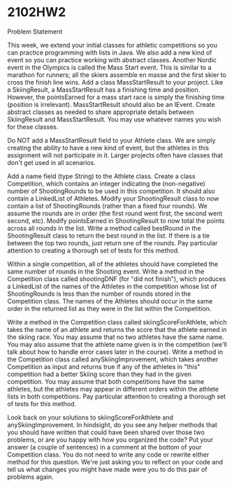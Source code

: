 # 2102HW2

Problem Statement

This week, we extend your initial classes for athletic competitions so you can practice programming with lists in Java. We also add a new kind of event so you can practice working with abstract classes.
Another Nordic event in the Olympics is called the Mass Start event. This is similar to a marathon for runners; all the skiers assemble en masse and the first skier to cross the finish line wins. Add a class MassStartResult to your project. Like a SkiingResult, a MassStartResult has a finishing time and position. However, the pointsEarned for a mass start race is simply the finishing time (position is irrelevant). MassStartResult should also be an IEvent.
Create abstract classes as needed to share appropriate details between SkiingResult and MassStartResult. You may use whatever names you wish for these classes.

Do NOT add a MassStartResult field to your Athlete class. We are simply creating the ability to have a new kind of event, but the athletes in this assignment will not participate in it. Larger projects often have classes that don't get used in all scenarios.

Add a name field (type String) to the Athlete class.
Create a class Competition, which contains an integer indicating the (non-negative) number of ShootingRounds to be used in this competition. It should also contain a LinkedList of Athletes.
Modify your ShootingResult class to now contain a list of ShootingRounds (rather than a fixed four rounds). We assume the rounds are in order (the first round went first, the second went second, etc).
Modify pointsEarned in ShootingResult to now total the points across all rounds in the list.
Write a method called bestRound in the ShootingResult class to return the best round in the list. If there is a tie between the top two rounds, just return one of the rounds.
Pay particular attention to creating a thorough set of tests for this method.

Within a single competition, all of the athletes should have completed the same number of rounds in the Shooting event. Write a method in the Competition class called shootingDNF (for "did not finish"), which produces a LinkedList of the names of the Athletes in the competition whose list of ShootingRounds is less than the number of rounds stored in the Competition class.
The names of the Athletes should occur in the same order in the returned list as they were in the list within the Competition.

Write a method in the Competition class called skiingScoreForAthlete, which takes the name of an athlete and returns the score that the athlete earned in the skiing race. You may assume that no two athletes have the same name. You may also assume that the athlete name given is in the competition (we'll talk about how to handle error cases later in the course).
Write a method in the Competition class called anySkiingImprovement, which takes another Competition as input and returns true if any of the athletes in "this" competition had a better Skiing score than they had in the given competition. You may assume that both competitions have the same athletes, but the athletes may appear in different orders within the athlete lists in both competitions.
Pay particular attention to creating a thorough set of tests for this method.

Look back on your solutions to skiingScoreForAthlete and anySkiingImprovement. In hindsight, do you see any helper methods that you should have written that could have been shared over those two problems, or are you happy with how you organized the code?
Put your answer (a couple of sentences) in a comment at the bottom of your Competition class. You do not need to write any code or rewrite either method for this question. We're just asking you to reflect on your code and tell us what changes you might have made were you to do this pair of problems again.
